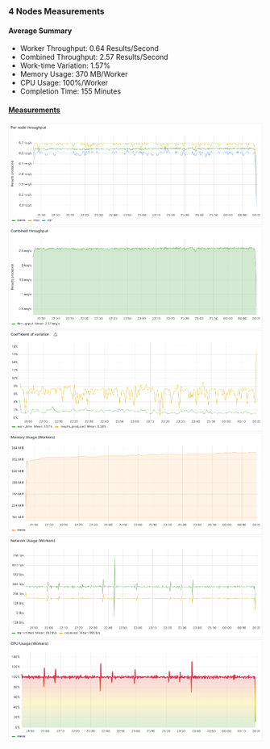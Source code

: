 ### 4 Nodes Measurements

#### Average Summary

- Worker Throughput: 0.64 Results/Second
- Combined Throughput: 2.57 Results/Second
- Work-time Variation: 1.57%
- Memory Usage: 370 MB/Worker
- CPU Usage: 100%/Worker
- Completion Time: 155 Minutes

#### [Measurements](https://snapshots.raintank.io/dashboard/snapshot/RAbG28AipnYAwMCHZpFO3OskPTEFU3nE)

![Worker_throughput](Per%20node%20throughput.png)
![Combined_throughput](Combined%20throughput.png)
![Variation](Coefficient%20of%20variation.png)
![Memory](Memory%20Usage%20(Workers).png)
![Network](Network%20Usage%20(Workers).png)
![CPU](CPU%20Usage%20(Workers).png)
